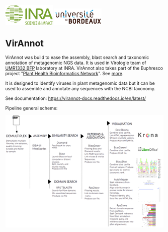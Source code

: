 <img src="docs/source/INRA_logo.jpg" width="30%"/>
<img src="docs/source/ubx-logo.png" width="30%"/>

# VirAnnot

VirAnnot was build to ease the assembly, blast search and taxonomic annotation of metagenomic NGS data. It is used in Virologie team of [UMR1332 BFP](http://www6.bordeaux-aquitaine.inra.fr/bfp) laboratory at INRA.
VirAnnot also takes part of the Euphresco project "[Plant Health Bioinformatics Network](https://doi.org/10.5281/zenodo.3245830)". See [more](https://gitlab.com/ahaegeman/phbn-wp2-training).

It is designed to identify viruses in plant metagenomic data but it can be used to assemble and annotate any sequences with the NCBI taxonomy.


See documentation:
https://virannot-docs.readthedocs.io/en/latest/

Pipeline general scheme:

![scheme](docs/source/dia-intro.png)
